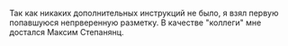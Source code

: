 Так как никаких дополнительных инструкций не было, я взял первую попавшуюся непрверенную разметку. В качестве "коллеги" мне достался Максим Степанянц.
